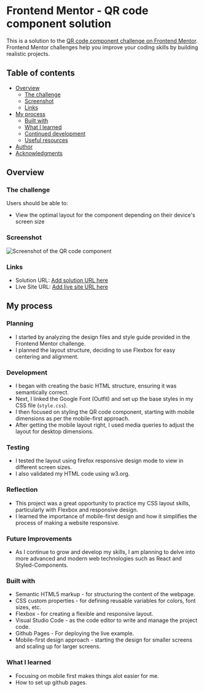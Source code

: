 # Frontend Mentor - QR code component solution

This is a solution to the [QR code component challenge on Frontend Mentor](https://www.frontendmentor.io/challenges/qr-code-component-iux_sIO_H). Frontend Mentor challenges help you improve your coding skills by building realistic projects.

## Table of contents

- [Overview](#overview)
  - [The challenge](#the-challenge)
  - [Screenshot](#screenshot)
  - [Links](#links)
- [My process](#my-process)
  - [Built with](#built-with)
  - [What I learned](#what-i-learned)
  - [Continued development](#continued-development)
  - [Useful resources](#useful-resources)
- [Author](#author)
- [Acknowledgments](#acknowledgments)

## Overview

### The challenge

Users should be able to:

- View the optimal layout for the component depending on their device's screen size

### Screenshot

![Screenshot of the QR code component](./screenshot.jpg)

### Links

- Solution URL: [Add solution URL here](https://github.com/r3cla/qrchallenge)
- Live Site URL: [Add live site URL here](https://r3cla.github.io/qrchallenge)

## My process

### Planning
- I started by analyzing the design files and style guide provided in the Frontend Mentor challenge.
- I planned the layout structure, deciding to use Flexbox for easy centering and alignment.

### Development
- I began with creating the basic HTML structure, ensuring it was semantically correct.
- Next, I linked the Google Font (Outfit) and set up the base styles in my CSS file (`style.css`).
- I then focused on styling the QR code component, starting with mobile dimensions as per the mobile-first approach.
- After getting the mobile layout right, I used media queries to adjust the layout for desktop dimensions.

### Testing
- I tested the layout using firefox responsive design mode to view in different screen sizes.
- I also validated my HTML code using w3.org.

### Reflection
- This project was a great opportunity to practice my CSS layout skills, particularly with Flexbox and responsive design.
- I learned the importance of mobile-first design and how it simplifies the process of making a website responsive.

### Future Improvements
- As I continue to grow and develop my skills, I am planning to delve into more advanced and modern web technologies such as React and Styled-Components.


### Built with

- Semantic HTML5 markup - for structuring the content of the webpage.
- CSS custom properties - for defining reusable variables for colors, font sizes, etc.
- Flexbox - for creating a flexible and responsive layout.
- Visual Studio Code - as the code editor to write and manage the project code.
- Github Pages - For deploying the live example.
- Mobile-first design approach - starting the design for smaller screens and scaling up for larger screens.

### What I learned
- Focusing on mobile first makes things alot easier for me.
- How to set up github pages.
